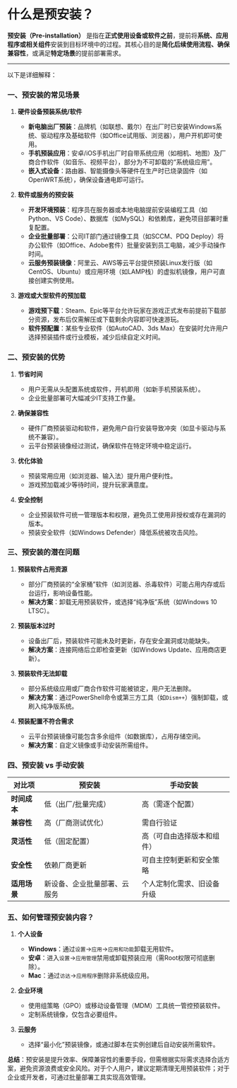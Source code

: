 # 什么是预安装？

**预安装（Pre-installation）** 是指在**正式使用设备或软件之前**，提前将**系统、应用程序或相关组件**安装到目标环境中的过程。其核心目的是**简化后续使用流程、确保兼容性**，或满足**特定场景**的提前部署需求。

---

以下是详细解释：

### **一、预安装的常见场景**
1. **硬件设备预装系统/软件**  
   - **新电脑出厂预装**：品牌机（如联想、戴尔）在出厂时已安装Windows系统、驱动程序及基础软件（如Office试用版、浏览器），用户开机即可使用。  
   - **手机预装应用**：安卓/iOS手机出厂时自带系统应用（如相机、地图）及厂商合作软件（如音乐、视频平台），部分为不可卸载的“系统级应用”。  
   - **嵌入式设备**：路由器、智能摄像头等硬件在生产时已烧录固件（如OpenWRT系统），确保设备通电即可运行。

2. **软件或服务的预安装**  
   - **开发环境预装**：程序员在服务器或本地电脑提前安装编程工具（如Python、VS Code）、数据库（如MySQL）和依赖库，避免项目部署时重复配置。  
   - **企业批量部署**：公司IT部门通过镜像工具（如SCCM、PDQ Deploy）将办公软件（如Office、Adobe套件）批量安装到员工电脑，减少手动操作时间。  
   - **云服务预装镜像**：阿里云、AWS等云平台提供预装Linux发行版（如CentOS、Ubuntu）或应用环境（如LAMP栈）的虚拟机镜像，用户可直接创建实例使用。

3. **游戏或大型软件的预加载**  
   - **游戏预下载**：Steam、Epic等平台允许玩家在游戏正式发布前提前下载部分资源，发布后仅需解压或下载剩余内容即可快速游玩。  
   - **软件预配置**：某些专业软件（如AutoCAD、3ds Max）在安装时允许用户选择预装插件或行业模板，减少后续自定义时间。

### **二、预安装的优势**
1. **节省时间**  
   - 用户无需从头配置系统或软件，开机即用（如新手机预装系统）。  
   - 企业批量部署可大幅减少IT支持工作量。

2. **确保兼容性**  
   - 硬件厂商预装驱动和软件，避免用户自行安装导致冲突（如显卡驱动与系统不兼容）。  
   - 云平台预装镜像经过测试，确保软件在特定环境中稳定运行。

3. **优化体验**  
   - 预装常用应用（如浏览器、输入法）提升用户便利性。  
   - 游戏预加载减少等待时间，提升玩家满意度。

4. **安全控制**  
   - 企业预装软件可统一管理版本和权限，避免员工使用非授权或存在漏洞的版本。  
   - 预装安全软件（如Windows Defender）降低系统被攻击风险。

### **三、预安装的潜在问题**
1. **预装软件占用资源**  
   - 部分厂商预装的“全家桶”软件（如浏览器、杀毒软件）可能占用内存或后台运行，影响设备性能。  
   - **解决方案**：卸载无用预装软件，或选择“纯净版”系统（如Windows 10 LTSC）。

2. **预装版本过时**  
   - 设备出厂后，预装软件可能未及时更新，存在安全漏洞或功能缺失。  
   - **解决方案**：连接网络后立即检查更新（如Windows Update、应用商店更新）。

3. **预装软件无法卸载**  
   - 部分系统级应用或厂商合作软件可能被锁定，用户无法删除。  
   - **解决方案**：通过PowerShell命令或第三方工具（如`Dism++`）强制卸载，或刷入纯净版系统。

4. **预装配置不符合需求**  
   - 云平台预装镜像可能包含多余组件（如数据库），占用存储空间。  
   - **解决方案**：自定义镜像或手动安装所需组件。

### **四、预安装 vs 手动安装**
| **对比项**       | **预安装**                          | **手动安装**                          |
|------------------|-------------------------------------|-------------------------------------|
| **时间成本**     | 低（出厂/批量完成）                  | 高（需逐个配置）                     |
| **兼容性**       | 高（厂商测试优化）                   | 需自行验证                           |
| **灵活性**       | 低（固定配置）                       | 高（可自由选择版本和组件）           |
| **安全性**       | 依赖厂商更新                         | 可自主控制更新和安全策略               |
| **适用场景**     | 新设备、企业批量部署、云服务         | 个人定制化需求、旧设备升级           |

### **五、如何管理预安装内容？**
1. **个人设备**  
   - **Windows**：通过`设置`→`应用`→`应用和功能`卸载无用软件。  
   - **安卓**：进入`设置`→`应用管理`禁用或卸载预装应用（需Root权限可彻底删除）。  
   - **Mac**：通过`访达`→`应用程序`删除非系统级应用。

2. **企业环境**  
   - 使用组策略（GPO）或移动设备管理（MDM）工具统一管控预装软件。  
   - 定制系统镜像，仅包含必要组件。

3. **云服务**  
   - 选择“最小化”预装镜像，或通过脚本在实例创建后自动安装所需软件。

**总结**：预安装是提升效率、保障兼容性的重要手段，但需根据实际需求选择合适方案，避免资源浪费或安全风险。对于个人用户，建议定期清理无用预装软件；对于企业或开发者，可通过批量部署工具实现高效管理。
